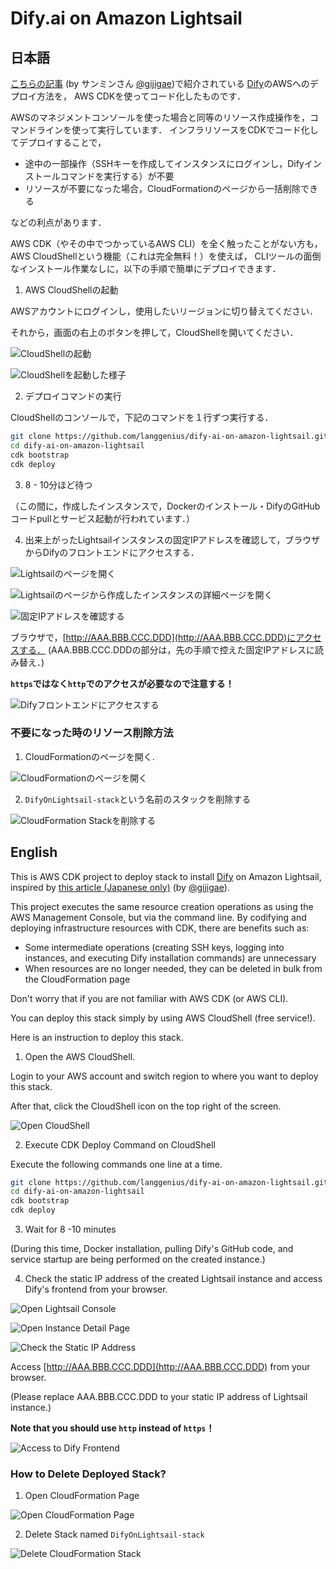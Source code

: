 # Dify.ai on Amazon Lightsail

## 日本語

[こちらの記事](https://note.com/sangmin/n/nbb4db69784e8) (by サンミンさん [@gijigae](https://x.com/gijigae/status/1781938880574615626))で紹介されている
[Dify](https://github.com/langgenius/dify)のAWSへのデプロイ方法を，
AWS CDKを使ってコード化したものです．

AWSのマネジメントコンソールを使った場合と同等のリソース作成操作を，コマンドラインを使って実行しています．
インフラリソースをCDKでコード化してデプロイすることで，

- 途中の一部操作（SSHキーを作成してインスタンスにログインし，Difyインストールコマンドを実行する）が不要
- リソースが不要になった場合，CloudFormationのページから一括削除できる

などの利点があります．

AWS CDK（やその中でつかっているAWS CLI）を全く触ったことがない方も，AWS CloudShellという機能（これは完全無料！）を使えば，
CLIツールの面倒なインストール作業なしに，以下の手順で簡単にデプロイできます．

1. AWS CloudShellの起動

AWSアカウントにログインし，使用したいリージョンに切り替えてください．

それから，画面の右上のボタンを押して，CloudShellを開いてください．

![CloudShellの起動](doc/JP-01-CloudShell.png)

![CloudShellを起動した様子](doc/JP-02-CloudShell-Started.png)


2. デプロイコマンドの実行

CloudShellのコンソールで，下記のコマンドを１行ずつ実行する．

```sh
git clone https://github.com/langgenius/dify-ai-on-amazon-lightsail.git
cd dify-ai-on-amazon-lightsail
cdk bootstrap
cdk deploy
```

3. 8 - 10分ほど待つ

（この間に，作成したインスタンスで，Dockerのインストール・DifyのGitHubコードpullとサービス起動が行われています．）

4. 出来上がったLightsailインスタンスの固定IPアドレスを確認して，ブラウザからDifyのフロントエンドにアクセスする．

![Lightsailのページを開く](doc/JP-03-Open-Lightsail.png)

![Lightsailのページから作成したインスタンスの詳細ページを開く](doc/JP-04-Open-Instance-Details.png)

![固定IPアドレスを確認する](doc/JP-05-Check-StaticIP.png)

ブラウザで，[http://AAA.BBB.CCC.DDD](http://AAA.BBB.CCC.DDD)にアクセスする．
(AAA.BBB.CCC.DDDの部分は，先の手順で控えた固定IPアドレスに読み替え．)

**`https`ではなく`http`でのアクセスが必要なので注意する！**

![Difyフロントエンドにアクセスする](doc/JP-06-Open-Dify.png)

### 不要になった時のリソース削除方法

1. CloudFormationのページを開く.

![CloudFormationのページを開く](doc/Delete01-Open-CloudFormation.png)

2. `DifyOnLightsail-stack`という名前のスタックを削除する

![CloudFormation Stackを削除する](doc/Delete02-Delete-Stack.png)

## English

This is AWS CDK project to deploy stack to install [Dify](https://github.com/langgenius/dify) on Amazon Lightsail, inspired by [this article (Japanese only)](https://note.com/sangmin/n/nbb4db69784e8) (by [@gijigae](https://x.com/gijigae/status/1781938880574615626)).

This project executes the same resource creation operations as using the AWS Management Console, but via the command line.
By codifying and deploying infrastructure resources with CDK, there are benefits such as:

- Some intermediate operations (creating SSH keys, logging into instances, and executing Dify installation commands) are unnecessary
- When resources are no longer needed, they can be deleted in bulk from the CloudFormation page

Don't worry that if you are not familiar with AWS CDK (or AWS CLI).

You can deploy this stack simply by using AWS CloudShell (free service!).

Here is an instruction to deploy this stack.

1. Open the AWS CloudShell.

Login to your AWS account and switch region to where you want to deploy this stack.

After that, click the CloudShell icon on the top right of the screen.

![Open CloudShell](doc/EN-01-CloudShell.png)

2. Execute CDK Deploy Command on CloudShell

Execute the following commands one line at a time.

```sh
git clone https://github.com/langgenius/dify-ai-on-amazon-lightsail.git
cd dify-ai-on-amazon-lightsail
cdk bootstrap
cdk deploy
```

3. Wait for 8 -10 minutes

(During this time, Docker installation, pulling Dify's GitHub code, and service startup are being performed on the created instance.)

4. Check the static IP address of the created Lightsail instance and access Dify's frontend from your browser.

![Open Lightsail Console](doc/EN-03-Open-Lightsail.png)

![Open Instance Detail Page](doc/EN-04-Open-Instance-Details.png)

![Check the Static IP Address](doc/EN-05-Check-StaticIP.png)

Access [http://AAA.BBB.CCC.DDD](http://AAA.BBB.CCC.DDD) from your browser.

(Please replace AAA.BBB.CCC.DDD to your static IP address of Lightsail instance.)

**Note that you should use `http` instead of `https`！**

![Access to Dify Frontend](doc/EN-06-Open-Dify.png)

### How to Delete Deployed Stack?

1. Open CloudFormation Page

![Open CloudFormation Page](doc/Delete01-Open-CloudFormation.png)

2. Delete Stack named `DifyOnLightsail-stack`

![Delete CloudFormation Stack](doc/Delete02-Delete-Stack.png)
